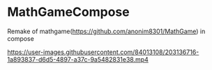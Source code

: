 
# MathGameCompose

Remake of mathgame(https://github.com/anonim8301/MathGame) in compose 

https://user-images.githubusercontent.com/84013108/203136716-1a893837-d6d5-4897-a37c-9a5482831e38.mp4


